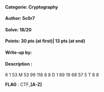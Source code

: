 #### Categorie: Cryptography
#### **Author**: 5c0r7
#### Solve: 18/20 
#### Points: 30 pts (at first)|  13 pts (at end)
#### Write-up by: 
#### Description :
6 1 53 M 53 99 118 8 8 D 1 89 19 68 57 5 T 8 8

**FLAG** : CTF_**[A-Z]** 